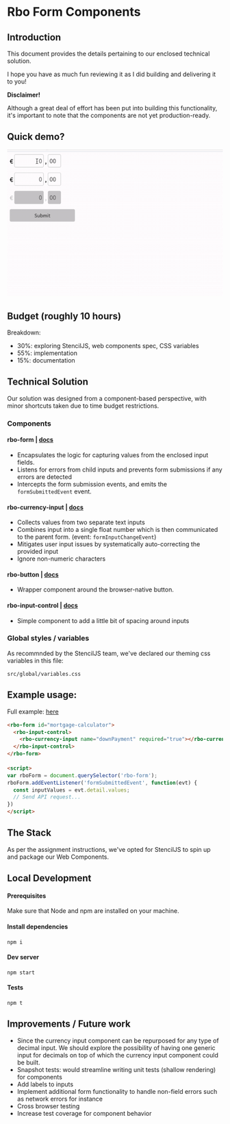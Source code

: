 # Rbo Form Components

## Introduction
This document provides the details pertaining to our enclosed technical solution.

I hope you have as much fun reviewing it as I did building and delivering it to you!

**Disclaimer!**

Although a great deal of effort has been put into building this functionality, it's important to note that the components are not yet production-ready.

## Quick demo?
![demo](__sol/screen-recording.gif "demo")

## Budget (roughly 10 hours)

Breakdown:
- 30%: exploring StencilJS, web components spec, CSS variables
- 55%: implementation
- 15%: documentation

## Technical Solution
Our solution was designed from a component-based perspective, with minor shortcuts taken due to time budget restrictions.

### Components

#### rbo-form | [docs](src/components/rbo-form/readme.md)
- Encapsulates the logic for capturing values from the enclosed input fields.
- Listens for errors from child inputs and prevents form submissions if any errors are detected
- Intercepts the form submission events, and emits the `formSubmittedEvent` event.

#### rbo-currency-input | [docs](src/components/rbo-currency-input/readme.md)
- Collects values from two separate text inputs
- Combines input into a single float number which is then communicated to the parent form. (event: `formInputChangeEvent`)
- Mitigates user input issues by systematically auto-correcting the provided input
- Ignore non-numeric characters

#### rbo-button | [docs](src/components/rbo-button/readme.md)
- Wrapper component around the browser-native button.

#### rbo-input-control | [docs](src/components/rbo-input-control/readme.md)
- Simple component to add a little bit of spacing around inputs

### Global styles / variables
As recommnded by the StencilJS team, we've declared our theming css variables in this file:
```
src/global/variables.css
```

## Example usage:
Full example: [here](src/index.html)
```html
<rbo-form id="mortgage-calculator">
  <rbo-input-control>
    <rbo-currency-input name="downPayment" required="true"></rbo-currency-input>
  </rbo-input-control>
</rbo-form>

<script>
var rboForm = document.querySelector('rbo-form');
rboForm.addEventListener('formSubmittedEvent', function(evt) {
  const inputValues = evt.detail.values;
  // Send API request...
})
</script>
```

## The Stack
As per the assignment instructions, we've opted for StencilJS to spin up and package our Web Components.

## Local Development
#### Prerequisites
Make sure that Node and npm are installed on your machine.

#### Install dependencies
```
npm i
```

#### Dev server
```
npm start
```

#### Tests
```
npm t
```

## Improvements / Future work
- Since the currency input component can be repurposed for any type of decimal input. We should explore the possibility of having one generic input
for decimals on top of which the currency input component could be built.
- Snapshot tests: would streamline writing unit tests (shallow rendering) for components
- Add labels to inputs
- Implement additional form functionality to handle non-field errors such as network errors for instance
- Cross browser testing
- Increase test coverage for component behavior
